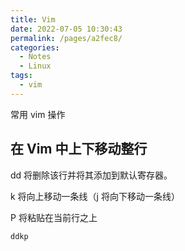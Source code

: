 ```yaml
---
title: Vim
date: 2022-07-05 10:30:43
permalink: /pages/a2fec8/
categories:
  - Notes
  - Linux
tags:
  - vim
---
```


常用 <span class="span-shadow">vim</span> 操作

<!-- more -->

## 在 Vim 中上下移动整行

dd 将删除该行并将其添加到默认寄存器。

k 将向上移动一条线（j 将向下移动一条线）

P 将粘贴在当前行之上

```
ddkp
```
